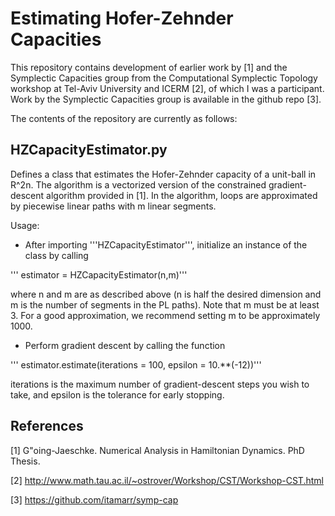 # Estimating Hofer-Zehnder Capacities

This repository contains development of earlier work by [1] and the Symplectic Capacities group from the Computational Symplectic Topology workshop at Tel-Aviv University and ICERM [2], of which I was a participant.  Work by the Symplectic Capacities group is available in the github repo [3].

The contents of the repository are currently as follows:

## HZCapacityEstimator.py 

Defines a class that estimates the Hofer-Zehnder capacity of a unit-ball in R^2n. The algorithm is a vectorized version of the constrained gradient-descent algorithm provided in [1].  In the algorithm, loops are approximated by piecewise linear paths with m linear segments.

Usage:

- After importing '''HZCapacityEstimator''', initialize an instance of the class by calling

''' estimator = HZCapacityEstimator(n,m)'''

where n and m are as described above (n is half the desired dimension and m is the number of segments in the PL paths).  Note that m must be at least 3. For a good approximation, we recommend setting m to be approximately 1000.

- Perform gradient descent by calling the function 

''' estimator.estimate(iterations = 100, epsilon = 10.**(-12))'''

iterations is the maximum number of gradient-descent steps you wish to take, and epsilon is the tolerance for early stopping.


##




## References

[1] G\"oing-Jaeschke. Numerical Analysis in Hamiltonian Dynamics. PhD Thesis.

[2] http://www.math.tau.ac.il/~ostrover/Workshop/CST/Workshop-CST.html

[3] https://github.com/itamarr/symp-cap